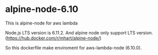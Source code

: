 # alpine-node-6.10
This is alpine-node for aws lambda

Node.js LTS version is 6.11.2.
And alpine node only support LTS version.
(https://hub.docker.com/r/mhart/alpine-node/)

So this dockerfile make enviroment for aws-lambda-node (6.10.0).

